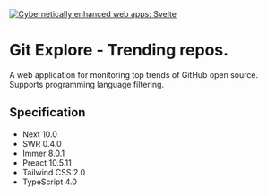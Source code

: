   <a href="https://gitexplore.xyz">
	<img alt="Cybernetically enhanced web apps: Svelte" src="https://gitexplore.xyz/images/repo.png">
  </a>

# Git Explore - Trending repos.

A web application for monitoring top trends of GitHub open source. Supports programming language filtering.

## Specification

- Next 10.0
- SWR 0.4.0
- Immer 8.0.1
- Preact 10.5.11
- Tailwind CSS 2.0
- TypeScript 4.0
